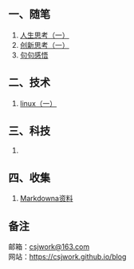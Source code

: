 ## 一、随笔
1. [人生思考（一）](https://help.github.com/categories/github-pages-basics/)
2. [创新思考（一）](https://help.github.com/categories/github-pages-basics/)
3. [句句感悟](https://help.github.com/categories/github-pages-basics/)

## 二、技术
1. [linux（一）](https://help.github.com/categories/github-pages-basics/)


## 三、科技
1. 

## 四、收集
1. [Markdowna资料](https://github.com/csjwork/blog/blob/master/%E6%94%B6%E9%9B%86/markdown.html)

## 备注
邮箱：csjwork@163.com  
网站：https://csjwork.github.io/blog